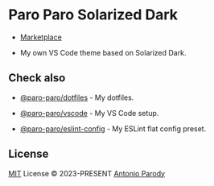 # Paro Paro Solarized Dark

* [Marketplace](https://marketplace.visualstudio.com/items?itemName=Paro-Paro.paro-paro-solarized-dark)

* My own VS Code theme based on Solarized Dark.

## Check also

* [@paro-paro/dotfiles](https://github.com/paro-paro/dotfiles) - My dotfiles.

* [@paro-paro/vscode](https://github.com/paro-paro/vscode) - My VS Code setup.

* [@paro-paro/eslint-config](https://github.com/paro-paro/eslint-config) - My ESLint flat config preset.

## License

[MIT](./LICENSE) License &copy; 2023-PRESENT [Antonio Parody](https://github.com/paro-paro)


